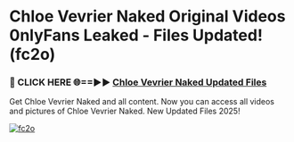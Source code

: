 # Chloe Vevrier Naked Original Videos 0nlyFans Leaked - Files Updated! (fc2o)

<h3>🔴 CLICK HERE 🌐==►► <a href="https://tinyurl.com/yckcrads" rel="nofollow">Chloe Vevrier Naked Updated Files</a></h3>

Get Chloe Vevrier Naked and all content. Now you can access all videos and pictures of Chloe Vevrier Naked. New Updated Files 2025!

[![fc2o](https://i.imgur.com/hpKpOFt.gif)](https://tinyurl.com/yckcrads)
